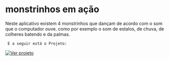 # monstrinhos em ação

 Neste aplicativo existem 4 monstrinhos que dançam de acordo com o som que o computador ouve.
   como por exemplo o som de estalos, de chuva, de colheres batendo e da palmas.

     E a seguir está o Projeto:
[![Ver projeto](https://img.shields.io/badge/Ver_projeto-black?style=for-the-badge&logoColor=white)](https://felipebyjus2.github.io/AulaC10)
     
